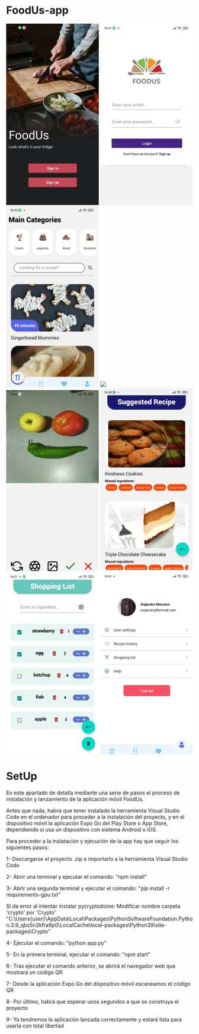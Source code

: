 # FoodUs-app

<img src="https://github.com/alemandor1/FoodUs-app/blob/master/imagesReadme/home.jpeg" width="250">
<img src="https://github.com/alemandor1/FoodUs-app/blob/master/imagesReadme/login.jpeg" width="250">
<img src="https://github.com/alemandor1/FoodUs-app/blob/master/imagesReadme/main.jpeg" width="250">
<img src="https://github.com/alemandor1/FoodUs-app/blob/master/imagesReadme/foddlist.jpeg" width="250">
<img src="https://github.com/alemandor1/FoodUs-app/blob/master/imagesReadme/camera.jpeg" width="250">
<img src="https://github.com/alemandor1/FoodUs-app/blob/master/imagesReadme/suggested.jpeg" width="250">
<img src="https://github.com/alemandor1/FoodUs-app/blob/master/imagesReadme/shopping.jpeg" width="250">
<img src="https://github.com/alemandor1/FoodUs-app/blob/master/imagesReadme/profile.jpeg" width="250">


# SetUp

En este apartado de detalla mediante una serie de pasos el proceso de instalación y lanzamiento de la aplicación móvil FoodUs.

Antes que nada, habrá que tener instalado la herramienta Visual Studio Code en el ordenador para proceder a la instalación del proyecto,
y en el dispositivo móvil la aplicación Expo Go del Play Store o App Store, dependiendo si usa un dispositivo con sistema Android o iOS.

Para proceder a la inslatación y ejecución de la app hay que seguir los siguientes pasos:

1- Descargarse el proyecto .zip e importarlo a la herramienta Visual Studio Code

2- Abrir una terminal y ejecutar el comando: "npm install"

3- Abrir una segunda terminal y ejecutar el comando: "pip install -r requirements-gpu.txt"
  
  Si da error al intentar instalar pycryptodome:
  Modificar nombre carpeta 'crypto' por 'Crypto' 
  "C:\Users\{user}\AppData\Local\Packages\PythonSoftwareFoundation.Python.3.9_qbz5n2kfra8p0\LocalCache\local-packages\Python39\site-packages\Crypto"
  
4- Ejecutar el comando: "python app.py"

5- En la primera terminal, ejecutar el comando: "npm start"

6- Tras ejecutar el comando anterior, se abrirá el navegador web que mostrará un código QR

7- Desde la aplicación Expo Go del dispositivo móvil escaneamos el código QR

8- Por último, habrá que esperar unos segundos a que se construya el proyecto

9- Ya tendremos la aplicación lanzada correctamente y estará lista para usarla con total libertad
